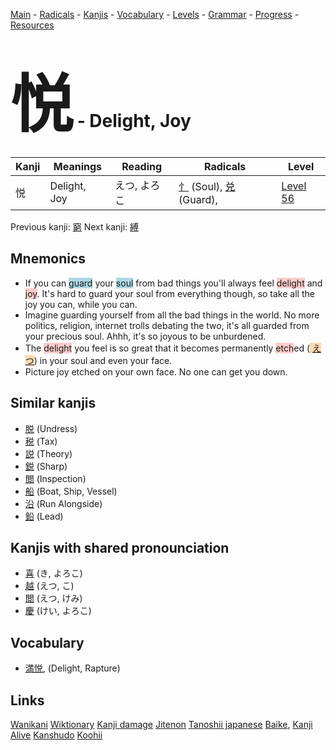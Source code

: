 <style> bigfont {font-size: 100px}</style>
[Main](../README.md) -
[Radicals](../radicals.md) -
[Kanjis](../kanjis.md) -
[Vocabulary](../vocabulary.md) -
[Levels](../levels.md) -
[Grammar](../grammar.md) - 
[Progress](../progress.md) -
[Resources](../resources.md)
# <bigfont> 悦</bigfont> - Delight, Joy 

| Kanji | Meanings | Reading | Radicals | Level |
| --- | --- | --- | --- | --- |
| 悦 | Delight, Joy | えつ, よろこ | [忄](../radicals/忄.md) (Soul), [兑](../radicals/兑.md) (Guard),  | [Level 56](../levels/wk_level56.md) |

Previous kanji: [窮](窮.md) Next kanji: [縛](縛.md) 

## Mnemonics
 * If you can <span style="background-color:#ADD8E6"> guard</span> your <span style="background-color:#ADD8E6"> soul</span> from bad things you'll always feel <span style="background-color:#ffcccb"> delight</span> and <span style="background-color:#ffcccb"> joy</span>. It's hard to guard your soul from everything though, so take all the joy you can, while you can.
* Imagine guarding yourself from all the bad things in the world. No more politics, religion, internet trolls debating the two, it's all guarded from your precious soul. Ahhh, it's so joyous to be unburdened.
* The <span style="background-color:#ffcccb"> delight</span> you feel is so great that it becomes permanently <span style="background-color:#ffcccb"> etch</span>ed (<span style="background-color:#fed8b1"> [えつ](https://jisho.org/search/えつ)</span>) in your soul and even your face.
* Picture joy etched on your own face. No one can get you down.


## Similar kanjis
 * [脱](脱.md) (Undress)
* [税](税.md) (Tax)
* [説](説.md) (Theory)
* [鋭](鋭.md) (Sharp)
* [閲](閲.md) (Inspection)
* [船](船.md) (Boat, Ship, Vessel)
* [沿](沿.md) (Run Alongside)
* [鉛](鉛.md) (Lead)



## Kanjis with shared pronounciation
 * [喜](喜.md) (き, よろこ)
* [越](越.md) (えつ, こ)
* [閲](閲.md) (えつ, けみ)
* [慶](慶.md) (けい, よろこ)



## Vocabulary
 * [満悦](../vocabulary/悦.md), (Delight, Rapture)




## Links 


[Wanikani](https://www.wanikani.com/kanji/悦)
[Wiktionary](https://en.wiktionary.org/wiki/悦)
[Kanji damage](http://www.kanjidamage.com/kanji/search?utf8=✓&q=悦)
[Jitenon](https://jitenon.com/kanji/悦)
[Tanoshii japanese](https://www.tanoshiijapanese.com/dictionary/kanji.cfm?k=悦)
[Baike](https://baike.baidu.com/item/悦),
[Kanji Alive](https://app.kanjialive.com/悦)
[Kanshudo](https://www.kanshudo.com/searchmn?q=悦)
[Koohii](https://kanji.koohii.com/study/kanji/悦)

